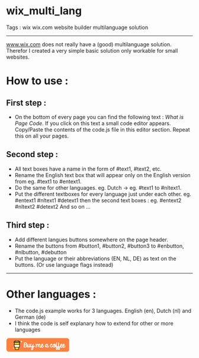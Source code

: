 # wix_multi_lang 
Tags : wix wix.com website builder multilanguage solution

---

www.wix.com does not really have a (good) multilanguage solution.
Therefor I created a very simple basic solution only workable for small websites.

# How to use :

## First step :
- On the bottom of every page you can find the following text : *What is <sitename> Page Code*. If you click on this text a small code editor appears. Copy/Paste the contents of the code.js file in this editor section. Repeat this on all your pages.

## Second step :
- All text boxes have a name in the form of #text1, #text2, etc.
- Rename the English text box that will appear only on the English version from eg. #text1 to #entext1.
- Do the same for other languages. eg. Dutch -> eg. #text1 to #nltext1.
- Put the different textboxes for every language just under each other.
eg.
#entext1
#nltext1
#detext1
then the second text boxes : 
eg.
#entext2
#nltext2
#detext2
And so on ...

## Third step :
- Add different langues buttons somewhere on the page header.
- Rename the buttons from #button1, #button2, #button3 to #enbutton, #nlbutton, #debutton
- Put the language or their abbreviations (EN, NL, DE) as text on the buttons. (Or use language flags instead)

---

# Other languages :

- The code.js example works for 3 languages. English (en), Dutch (nl) and German (de)
- I think the code is self explanary how to extend for other or more languages

<a href="https://www.buymeacoffee.com/Vc3P0zg9X" target="_blank"><img src="buymeacoffee.png" alt="Buy Me A Coffee" style="height: auto !important;width: auto !important;" ></a>


